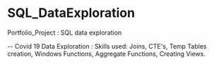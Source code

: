 # SQL_DataExploration
Portfolio_Project : SQL data exploration


-- Covid 19 Data Exploration :
   Skills used: Joins, CTE's, Temp Tables creation, Windows Functions, Aggregate Functions, Creating Views.
